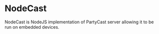 # NodeCast

NodeCast is NodeJS implementation of PartyCast server allowing it to be run on embedded devices.
